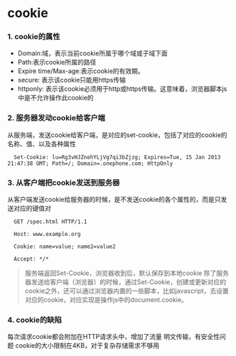 # cookie

### 1. cookie的属性
 - Domain:域，表示当前cookie所属于哪个域或子域下面
 - Path:表示cookie所属的路径
 - Expire time/Max-age:表示cookie的有效期。
 - secure: 表示该cookie只能用https传输
 - httponly: 表示该cookie必须用于http或https传输。这意味着，浏览器脚本js中是不允许操作此cookie的

### 2. 服务器发动cookie给客户端
  从服务端，发送cookie给客户端，是对应的set-cookie，包括了对应的cookie的名称、值、以及各种属性
  ```
    Set-Cookie: lu=Rg3vHJZnehYLjVg7qi3bZjzg; Expires=Tue, 15 Jan 2013 21:47:38 GMT; Path=/; Domain=.onephone.com; HttpOnly
  ```
### 3. 从客户端把cookie发送到服务器
  从客户端发送cookie给服务器的时候，是不发送cookie的各个属性的，而是只发送对应的键值对
  ```
    GET /spec.html HTTP/1.1

    Host: www.example.org

    Cookie: name=value; name2=value2

    Accept: */*
  ```
  > 服务端返回Set-Cookie，浏览器收到后，默认保存到本地cookie
  除了服务器发送给客户端（浏览器）的时候，通过Set-Cookie，创建或更新对应的cookie之外，还可以通过浏览器内置的一些脚本，比如javascript，去设置对应的cookie，对应实现是操作js中的document.cookie。

### 4. cookie的缺陷
  每次请求cookie都会附加在HTTP请求头中，增加了流量
  明文传输，有安全性问题
  cookie的大小限制在4KB，对于复杂存储需求不够用
